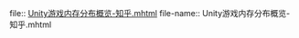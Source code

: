 file:: [Unity游戏内存分布概览-知乎.mhtml](../assets/storages/logseq-mhtml-viewer/Unity游戏内存分布概览-知乎.mhtml)
file-name:: Unity游戏内存分布概览-知乎.mhtml
